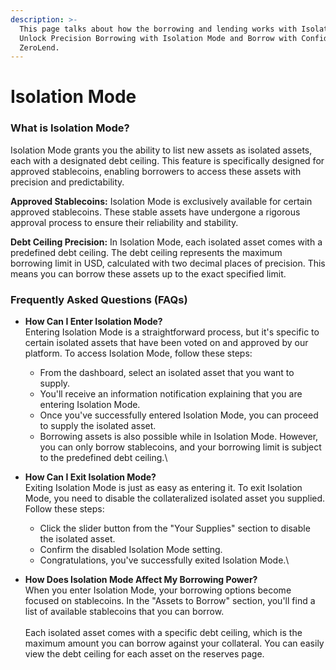 ```yaml
---
description: >-
  This page talks about how the borrowing and lending works with Isolation mode.
  Unlock Precision Borrowing with Isolation Mode and Borrow with Confidence at
  ZeroLend.
---
```


# Isolation Mode

### What is Isolation Mode?

Isolation Mode grants you the ability to list new assets as isolated assets, each with a designated debt ceiling. This feature is specifically designed for approved stablecoins, enabling borrowers to access these assets with precision and predictability.

**Approved Stablecoins:** Isolation Mode is exclusively available for certain approved stablecoins. These stable assets have undergone a rigorous approval process to ensure their reliability and stability.

**Debt Ceiling Precision:** In Isolation Mode, each isolated asset comes with a predefined debt ceiling. The debt ceiling represents the maximum borrowing limit in USD, calculated with two decimal places of precision. This means you can borrow these assets up to the exact specified limit.

### Frequently Asked Questions (FAQs)

* **How Can I Enter Isolation Mode?** \
  Entering Isolation Mode is a straightforward process, but it's specific to certain isolated assets that have been voted on and approved by our platform. To access Isolation Mode, follow these steps:
  * From the dashboard, select an isolated asset that you want to supply.
  * You'll receive an information notification explaining that you are entering Isolation Mode.
  * Once you've successfully entered Isolation Mode, you can proceed to supply the isolated asset.
  * Borrowing assets is also possible while in Isolation Mode. However, you can only borrow stablecoins, and your borrowing limit is subject to the predefined debt ceiling.\

* **How Can I Exit Isolation Mode?** \
  Exiting Isolation Mode is just as easy as entering it. To exit Isolation Mode, you need to disable the collateralized isolated asset you supplied. Follow these steps:
  * Click the slider button from the "Your Supplies" section to disable the isolated asset.
  * Confirm the disabled Isolation Mode setting.
  * Congratulations, you've successfully exited Isolation Mode.\

* **How Does Isolation Mode Affect My Borrowing Power?** \
  When you enter Isolation Mode, your borrowing options become focused on stablecoins. In the "Assets to Borrow" section, you'll find a list of available stablecoins that you can borrow.\
  \
  Each isolated asset comes with a specific debt ceiling, which is the maximum amount you can borrow against your collateral. You can easily view the debt ceiling for each asset on the reserves page.
